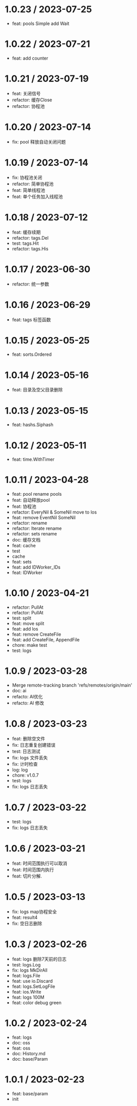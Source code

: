 
1.0.23 / 2023-07-25
==================

* feat: pools Simple add Wait

1.0.22 / 2023-07-21
==================

* feat: add counter

1.0.21 / 2023-07-19
==================

* feat: 关闭信号
* refactor: 缓存Close
* refactor: 协程池

1.0.20 / 2023-07-14
==================

* fix: pool 释放自动关闭问题

1.0.19 / 2023-07-14
==================

* fix: 协程池关闭
* refactor: 简单协程池
* feat: 简单线程池
* feat: 单个任务加入线程池

1.0.18 / 2023-07-12
==================

* feat: 缓存续期
* refactor: tags.Del
* test: tags.Hit
* refactor: tags.His

1.0.17 / 2023-06-30
==================

* refactor: 统一参数

1.0.16 / 2023-06-29
==================

* feat: tags 标签函数

1.0.15 / 2023-05-25
==================

* feat: sorts.Ordered

1.0.14 / 2023-05-16
==================

* feat: 目录及空父目录删除

1.0.13 / 2023-05-15
==================

* feat: hashs.Siphash

1.0.12 / 2023-05-11
==================

* feat: time.WithTimer

1.0.11 / 2023-04-28
==================

* feat: pool rename pools
* feat: 自动释放pool
* feat: 协程池
* refactor: EveryNil & SomeNil move to los
* feat: remove EventNil SomeNil
* refactor: rename
* refactor: Iterate rename
* refactor: sets rename
* doc: 缓存文档
* feat: cache
* test
* cache
* feat: sets
* feat: add IDWorker_IDs
* feat: IDWorker

1.0.10 / 2023-04-21
==================

* refactor: PullAt
* refactor: PullAt
* test: split
* feat: move split
* feat: add los
* feat: remove CreateFile
* feat: add CreateFile, AppendFile
* chore: make test
* test: logs

1.0.9 / 2023-03-28
==================

* Merge remote-tracking branch 'refs/remotes/origin/main'
* doc: ai
* refacto: AI优化
* refacto: AI 修改

1.0.8 / 2023-03-23
==================

* feat: 删除空文件
* fix: 日志重复创建错误
* test: 日志测试
* fix: logs 文件丢失
* fix: 计时检查
* log: log
* chore: v1.0.7
* test: logs
* fix: logs 日志丢失

1.0.7 / 2023-03-22
==================

* test: logs
* fix: logs 日志丢失

1.0.6 / 2023-03-21
==================

* feat: 时间范围执行可以取消
* feat: 时间范围内执行
* feat: 切片分解.

1.0.5 / 2023-03-13
==================

* fix: logs map协程安全
* feat: result4
* fix: 空日志删除

1.0.3 / 2023-02-26
==================

* feat: logs 删除7天前的日志
* test: logs.Log
* fix: logs MkDirAll
* feat: logs.File
* feat: use io.Discard
* feat: logs.SetLogFile
* feat: ios.Write
* feat: logs 100M
* feat: color debug green

1.0.2 / 2023-02-24
==================

* feat: logs
* doc: oss
* feat: oss
* doc: History.md
* doc: base/Param

1.0.1 / 2023-02-23
==================

* feat: base/param
* init
